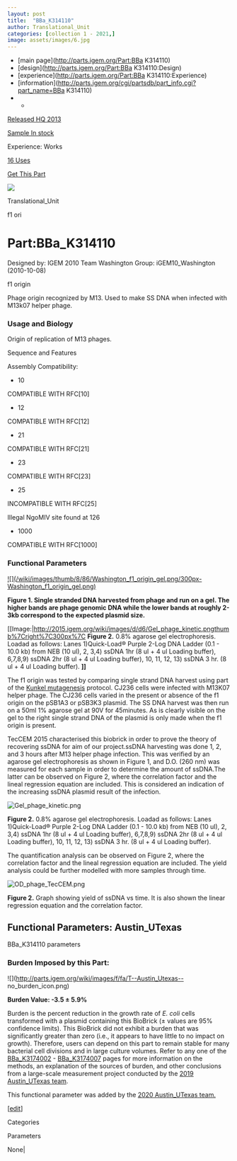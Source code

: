 ```yaml
---
layout: post
title:  "BBa_K314110"
author: Translational_Unit
categories: [collection 1 - 2021,] 
image: assets/images/6.jpg
---
```



  * [main page](http://parts.igem.org/Part:BBa K314110)
  * [design](http://parts.igem.org/Part:BBa K314110:Design)
  * [experience](http://parts.igem.org/Part:BBa K314110:Experience)
  * [information](http://parts.igem.org/cgi/partsdb/part_info.cgi?part_name=BBa K314110)
  *   * 

[Released HQ 2013](http://parts.igem.org/Help:Part_Status_Box)

[Sample In stock](http://parts.igem.org/Help:Part_Status_Box)

Experience: Works

[16 Uses](http://parts.igem.org/partsdb/uses.cgi?part=BBa_K314110)

[ Get This Part](http://parts.igem.org/partsdb/get_part.cgi?part=BBa_K314110)

![](http://parts.igem.org/images/partbypart/icon_translational_unit.png)

Translational_Unit

f1 ori

# Part:BBa_K314110

Designed by: IGEM 2010 Team Washington   Group: iGEM10_Washington
(2010-10-08)

f1 origin

Phage origin recognized by M13. Used to make SS DNA when infected with M13k07
helper phage.

  

### Usage and Biology

Origin of replication of M13 phages.

  
Sequence and Features

  

Assembly Compatibility:

  * 10

COMPATIBLE WITH RFC[10]

  * 12

COMPATIBLE WITH RFC[12]

  * 21

COMPATIBLE WITH RFC[21]

  * 23

COMPATIBLE WITH RFC[23]

  * 25

INCOMPATIBLE WITH RFC[25]

Illegal NgoMIV site found at 126  

  * 1000

COMPATIBLE WITH RFC[1000]

  

### Functional Parameters

[![](/wiki/images/thumb/8/86/Washington_f1_origin_gel.png/300px-
Washington_f1_origin_gel.png)](/File:Washington_f1_origin_gel.png)

[](/File:Washington_f1_origin_gel.png "Enlarge")

**Figure 1. Single stranded DNA harvested from phage and run on a gel. The
higher bands are phage genomic DNA while the lower bands at roughly 2-3kb
correspond to the expected plasmid size.**

[[Image:|<http://2015.igem.org/wiki/images/d/d6/Gel_phage_kinetic.pngthumb%7Cright%7C300px%7C>
**Figure 2.** 0.8% agarose gel electrophoresis. Loadad as follows: Lanes
1)Quick-Load® Purple 2-Log DNA Ladder (0.1 - 10.0 kb) from NEB (10 ul), 2,
3,4) ssDNA 1hr (8 ul + 4 ul Loading buffer), 6,7,8,9) ssDNA 2hr (8 ul + 4 ul
Loading buffer), 10, 11, 12, 13) ssDNA 3 hr. (8 ul + 4 ul Loading buffer).
**]]**

The f1 origin was tested by comparing single strand DNA harvest using part of
the [Kunkel
mutagenesis](http://2010.igem.org/Team:Washington/Protocols/KunkelCapD)
protocol. CJ236 cells were infected with M13K07 helper phage. The CJ236 cells
varied in the present or absence of the f1 origin on the pSB1A3 or pSB3K3
plasmid. The SS DNA harvest was then run on a 50ml 1% agarose gel at 90V for
45minutes. As is clearly visible on the gel to the right single strand DNA of
the plasmid is only made when the f1 origin is present.

  
TecCEM 2015 characterised this biobrick in order to prove the theory of
recovering ssDNA for aim of our project.ssDNA harvesting was done 1, 2, and 3
hours after M13 helper phage infection. This was verified by an agarose gel
electrophoresis as shown in Figure 1, and D.O. (260 nm) was measured for each
sample in order to determine the amount of ssDNA.The latter can be observed on
Figure 2, where the correlation factor and the lineal regression equation are
included. This is considered an indication of the increasing ssDNA plasmid
result of the infection.

![Gel_phage_kinetic.png](http://2015.igem.org/wiki/images/d/d6/Gel_phage_kinetic.png)

**Figure 2.** 0.8% agarose gel electrophoresis. Loadad as follows: Lanes
1)Quick-Load® Purple 2-Log DNA Ladder (0.1 - 10.0 kb) from NEB (10 ul), 2,
3,4) ssDNA 1hr (8 ul + 4 ul Loading buffer), 6,7,8,9) ssDNA 2hr (8 ul + 4 ul
Loading buffer), 10, 11, 12, 13) ssDNA 3 hr. (8 ul + 4 ul Loading buffer).

The quantification analysis can be observed on Figure 2, where the correlation
factor and the lineal regression equation are included. The yield analysis
could be further modelled with more samples through time.

![OD_phage_TecCEM.png](http://2015.igem.org/wiki/images/d/d2/OD_phage_TecCEM.png)

**Figure 2.** Graph showing yield of ssDNA vs time. It is also shown the
linear regression equation and the correlation factor.

  

  

## Functional Parameters: Austin_UTexas

BBa_K314110 parameters

### Burden Imposed by this Part:

![](http://parts.igem.org/wiki/images/f/fa/T--Austin_Utexas--
no_burden_icon.png)

**Burden Value: -3.5 ± 5.9%**

Burden is the percent reduction in the growth rate of _E. coli_ cells
transformed with a plasmid containing this BioBrick (± values are 95%
confidence limits). This BioBrick did not exhibit a burden that was
significantly greater than zero (i.e., it appears to have little to no impact
on growth). Therefore, users can depend on this part to remain stable for many
bacterial cell divisions and in large culture volumes. Refer to any one of the
[BBa_K3174002](http://parts.igem.org/Part:BBa_K3174002) \-
[BBa_K3174007](http://parts.igem.org/Part:BBa_K3174007) pages for more
information on the methods, an explanation of the sources of burden, and other
conclusions from a large-scale measurement project conducted by the [2019
Austin_UTexas team](http://2019.igem.org/Team:Austin_UTexas).

This functional parameter was added by the [2020 Austin_UTexas
team.](http://2020.igem.org/Team:Austin_UTexas/Contribution)

[[edit](http://parts.igem.org/partsdb/part_info.cgi?part_name=BBa_K314110)]

Categories

Parameters

None|

